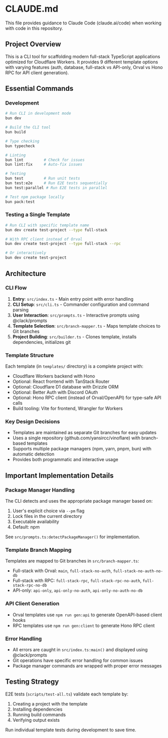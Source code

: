 # CLAUDE.md

This file provides guidance to Claude Code (claude.ai/code) when working with code in this repository.

## Project Overview

This is a CLI tool for scaffolding modern full-stack TypeScript applications optimized for Cloudflare Workers. It provides 9 different template options with varying features (auth, database, full-stack vs API-only, Orval vs Hono RPC for API client generation).

## Essential Commands

### Development
```bash
# Run CLI in development mode
bun dev

# Build the CLI tool
bun build

# Type checking
bun typecheck

# Linting
bun lint         # Check for issues
bun lint:fix     # Auto-fix issues

# Testing
bun test         # Run unit tests
bun test:e2e     # Run E2E tests sequentially
bun test:parallel # Run E2E tests in parallel

# Test npm package locally
bun pack:test
```

### Testing a Single Template
```bash
# Run CLI with specific template name
bun dev create test-project --type full-stack

# With RPC client instead of Orval
bun dev create test-project --type full-stack --rpc

# Or interactively
bun dev create test-project
```

## Architecture

### CLI Flow
1. **Entry**: `src/index.ts` - Main entry point with error handling
2. **CLI Setup**: `src/cli.ts` - Commander configuration and command parsing
3. **User Interaction**: `src/prompts.ts` - Interactive prompts using @clack/prompts
4. **Template Selection**: `src/branch-mapper.ts` - Maps template choices to Git branches
5. **Project Building**: `src/builder.ts` - Clones template, installs dependencies, initializes git

### Template Structure
Each template (in `templates/` directory) is a complete project with:
- Cloudflare Workers backend with Hono
- Optional: React frontend with TanStack Router
- Optional: Cloudflare D1 database with Drizzle ORM
- Optional: Better Auth with Discord OAuth
- Optional: Hono RPC client (instead of Orval/OpenAPI) for type-safe API calls
- Build tooling: Vite for frontend, Wrangler for Workers

### Key Design Decisions
- Templates are maintained as separate Git branches for easy updates
- Uses a single repository (github.com/yansircc/vinoflare) with branch-based templates
- Supports multiple package managers (npm, yarn, pnpm, bun) with automatic detection
- Provides both programmatic and interactive usage

## Important Implementation Details

### Package Manager Handling
The CLI detects and uses the appropriate package manager based on:
1. User's explicit choice via `--pm` flag
2. Lock files in the current directory
3. Executable availability
4. Default: npm

See `src/prompts.ts:detectPackageManager()` for implementation.

### Template Branch Mapping
Templates are mapped to Git branches in `src/branch-mapper.ts`:
- Full-stack with Orval: `main`, `full-stack-no-auth`, `full-stack-no-auth-no-db`
- Full-stack with RPC: `full-stack-rpc`, `full-stack-rpc-no-auth`, `full-stack-rpc-no-db`
- API-only: `api-only`, `api-only-no-auth`, `api-only-no-auth-no-db`

### API Client Generation
- Orval templates use `npm run gen:api` to generate OpenAPI-based client hooks
- RPC templates use `npm run gen:client` to generate Hono RPC client

### Error Handling
- All errors are caught in `src/index.ts:main()` and displayed using @clack/prompts
- Git operations have specific error handling for common issues
- Package manager commands are wrapped with proper error messages

## Testing Strategy

E2E tests (`scripts/test-all.ts`) validate each template by:
1. Creating a project with the template
2. Installing dependencies
3. Running build commands
4. Verifying output exists

Run individual template tests during development to save time.